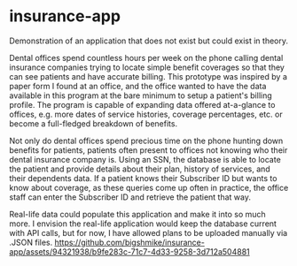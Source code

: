 # insurance-app
Demonstration of an application that does not exist but could exist in theory.

Dental offices spend countless hours per week on the phone calling dental insurance companies trying to locate simple benefit coverages so that they can see patients and have accurate billing. This prototype was inspired by a paper form I found at an office, and the office wanted to have the data available in this program at the bare minimum to setup a patient's billing profile. The program is capable of expanding data offered at-a-glance to offices, e.g. more dates of service histories, coverage percentages, etc. or become a full-fledged breakdown of benefits.

Not only do dental offices spend precious time on the phone hunting down benefits for patients, patients often present to offices not knowing who their dental insurance company is. Using an SSN, the database is able to locate the patient and provide details about their plan, history of services, and their dependents data. If a patient knows their Subscriber ID but wants to know about coverage, as these queries come up often in practice, the office staff can enter the Subscriber ID and retrieve the patient that way.

Real-life data could populate this application and make it into so much more. I envision the real-life application would keep the database current with API calls, but for now, I have allowed plans to be uploaded manually via .JSON files.
https://github.com/bigshmike/insurance-app/assets/94321938/b9fe283c-71c7-4d33-9258-3d712a504881

